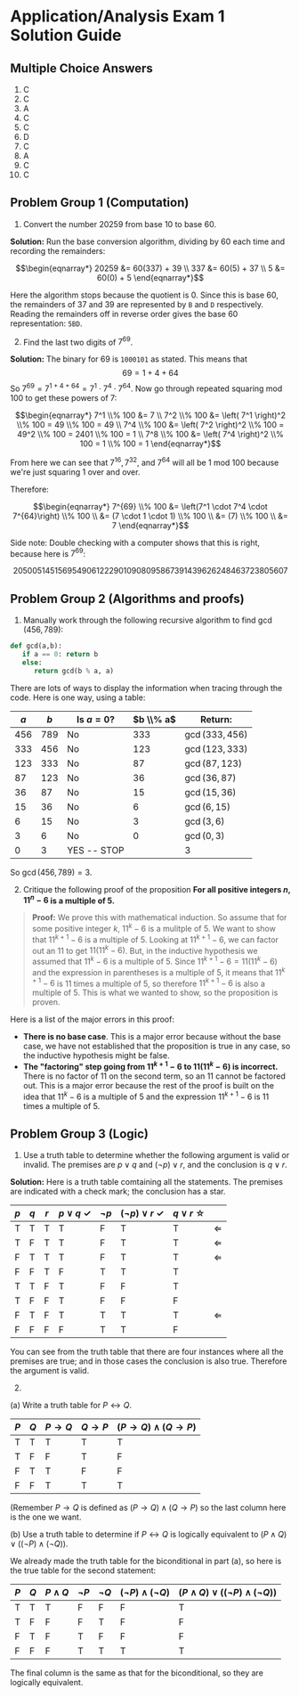 # Application/Analysis Exam 1 Solution Guide

## Multiple Choice Answers

1. C
2. C
3. A
4. C
5. C
6. D
7. C
8. A
9. C
10. C

## Problem Group 1 (Computation)

1. Convert the number 20259 from base 10 to base 60. 

**Solution:** Run the base conversion algorithm, dividing by 60 each time and recording the remainders: 

$$\begin{eqnarray*}
20259 &= 60(337) + 39 \\
337 &= 60(5) + 37 \\
5 &= 60(0) + 5
\end{eqnarray*}$$

Here the algorithm stops because the quotient is $0$. Since this is base 60, the remainders of $37$ and $39$ are represented by `B` and `D` respectively. Reading the remainders off in reverse order gives the base 60 representation: `5BD`. 

2. Find the last two digits of $7^{69}$. 

**Solution:** The binary for $69$ is `1000101` as stated. This means that 
$$69 = 1 + 4 + 64$$
So $7^{69} = 7^{1 + 4 + 64} = 7^1 \cdot 7^4 \cdot 7^{64}$. Now go through repeated squaring mod 100 to get these powers of $7$:

$$\begin{eqnarray*}
7^1 \\% 100 &= 7 \\
7^2 \\% 100 &= \left( 7^1 \right)^2 \\% 100 = 49 \\% 100 = 49 \\
7^4 \\% 100 &= \left( 7^2 \right)^2 \\% 100 = 49^2 \\% 100 = 2401 \\% 100 = 1 \\
7^8 \\% 100 &= \left( 7^4 \right)^2 \\% 100 = 1 \\% 100 = 1 
\end{eqnarray*}$$

From here we can see that $7^{16}, 7^{32}$, and $7^{64}$ will all be 1 mod 100 because we're just squaring $1$ over and over. 

Therefore: 

$$\begin{eqnarray*}
7^{69} \\% 100 &= \left(7^1 \cdot 7^4 \cdot 7^{64}\right) \\% 100 \\
    &= (7 \cdot 1 \cdot 1) \\% 100 \\
    &= (7) \\% 100 \\
    &= 7
\end{eqnarray*}$$

Side note: Double checking with a computer shows that this is right, because here is $7^{69}$: 

$$20500514515695490612229010908095867391439626248463723805607$$

## Problem Group 2 (Algorithms and proofs)

1. Manually work through the following recursive algorithm to find $\gcd(456, 789)$: 

```python
def gcd(a,b):
   if a == 0: return b
   else: 
      return gcd(b % a, a)
```

There are lots of ways to display the information when tracing through the code. Here is one way, using a table: 

| $a$ | $b$ | Is $a = 0$? | $b \\% a$ | Return:          |
| --- | --- | ----------- | ------- | ---------------- |
| 456 | 789 | No          | $333$   | $\gcd(333, 456)$ |
| 333 | 456 | No          | 123     | $\gcd(123,333)$  |
| 123 | 333 | No          | 87      | $\gcd(87,123)$   |
| 87  | 123 | No          | 36      | $\gcd(36,87)$    |
| 36  | 87  | No          | 15      | $\gcd(15,36)$    |
| 15  | 36  | No          | 6       | $\gcd(6,15)$     |
| 6   | 15  | No          | 3       | $\gcd(3,6)$      |
| 3   | 6   | No          | 0       | $\gcd(0,3)$      |
| 0   | 3   | YES -- STOP |         |          3        |


So $\gcd(456,789) = 3$. 

2. Critique the following proof of the proposition **For all positive integers $n$, $11^n - 6$ is a multiple of $5$.** 

>**Proof:** We prove this with mathematical induction. So assume that for some positive integer $k$, $11^k - 6$ is a mulitple of $5$. We want to show that $11^{k+1} - 6$ is a multiple of $5$. Looking at $11^{k+1} - 6$, we can factor out an $11$ to get $11(11^k - 6)$. But, in the inductive hypothesis we assumed that $11^k-6$ is a multiple of $5$. Since $11^{k+1} - 6 = 11(11^k - 6)$ and the expression in parentheses is a multiple of $5$, it means that $11^{k+1} - 6$ is $11$ times a multiple of $5$, so therefore $11^{k+1} - 6$ is also a multiple of $5$. This is what we wanted to show, so the proposition is proven. 

Here is a list of the major errors in this proof: 

- **There is no base case**. This is a major error because without the base case, we have not established that the proposition is true in any case, so the inductive hypothesis might be false. 
- **The "factoring" step going from $11^{k+1} - 6$ to $11(11^k - 6)$ is incorrect.** There is no factor of $11$ on the second term, so an $11$ cannot be factored out. This is a major error because the rest of the proof is built on the idea that $11^k - 6$ is a multiple of $5$ and the expression $11^{k+1} - 6$ is $11$ times a multiple of $5$. 


## Problem Group 3 (Logic)

1. Use a truth table to determine whether the following argument is valid or invalid. The premises are $p \vee q$ and $(\neg p) \vee r$, and the conclusion is $q \vee r$. 

**Solution:** Here is a truth table comtaining all the statements. The premises are indicated with a check mark; the conclusion has a star. 

| $p$ | $q$ | $r$ | $p \vee q$ ✓ | $\neg p$ | $(\neg p) \vee r$ ✓ | $q \vee r$ ☆ |              |
| --- | --- | --- | ------------ | -------- | ------------------- | ------------ | ------------ |
| T   | T   | T   | T            | F        | T                   | T            | $\Leftarrow$ |
| T   | F   | T   | T            | F        | T                   | T            | $\Leftarrow$ |
| F   | T   | T   | T            | F        | T                   | T            | $\Leftarrow$ |
| F   | F   | T   | F            | T        | T                   | T            |              |
| T   | T   | F   | T            | F        | F                   | T            |              |
| T   | F   | F   | T            | F        | F                   | F            |              |
| F   | T   | F   | T            | T        | T                   | T            |  $\Leftarrow$            |
| F   | F   | F   | F            | T        | T                   | F            |              |

You can see from the truth table that there are four instances where all the premises are true; and in those cases the conclusion is also true. Therefore the argument is valid. 

2. 
(a) Write a truth table for $P \leftrightarrow Q$.

| $P$ | $Q$ | $P \rightarrow Q$ | $Q \rightarrow P$ | $(P \rightarrow Q) \wedge (Q \rightarrow P)$ |
| --- | --- | ----------------- | ----------------- | -------------------------------------------- |
| T   | T   | T                 | T                 | T                                            |
| T   | F   | F                 | T                 | F                                            |
| F   | T   | T                 | F                 | F                                            |
| F   | F   | T                 | T                 | T                                            |

(Remember $P \rightarrow Q$ is defined as $(P \rightarrow Q) \wedge (Q \rightarrow P)$ so the last column here is the one we want. 

(b) Use a truth table to determine if $P \leftrightarrow Q$ is logically equivalent to $(P \wedge Q) \vee ((\neg P) \wedge (\neg Q))$. 

We already made the truth table for the biconditional in part (a), so here is the true table for the second statement: 

| $P$ | $Q$ | $P \wedge Q$ | $\neg P$ | $\neg Q$ | $(\neg P) \wedge (\neg Q)$ | $(P \wedge Q) \vee ((\neg P) \wedge (\neg Q))$ |
| --- | --- | ------------ | -------- | -------- | -------------------------- | ---------------------------------------------- |
| T   | T   | T            | F        | F        | F                          | T                                              |
| T   | F   | F            | F        | T        | F                          | F                                              |
| F   | T   | F            | T        | F        | F                          | F                                              |
| F   | F   | F            | T        | T        | T                          | T                                              |

The final column is the same as that for the biconditional, so they are logically equivalent. 